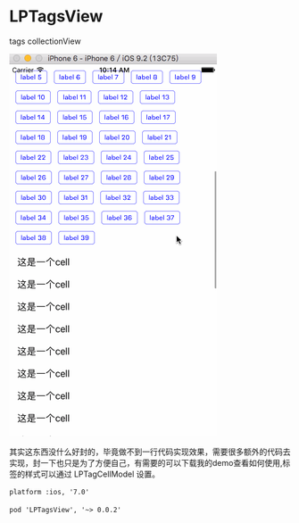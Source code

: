 # LPTagsView
tags collectionView


![](https://github.com/raozhizhen/LPTagsView/blob/master/lptagsview.gif?raw=true)


其实这东西没什么好封的，毕竟做不到一行代码实现效果，需要很多额外的代码去实现，封一下也只是为了方便自己，有需要的可以下载我的demo查看如何使用,标签的样式可以通过 LPTagCellModel 设置。

	platform :ios, '7.0'
	
	pod 'LPTagsView', '~> 0.0.2'